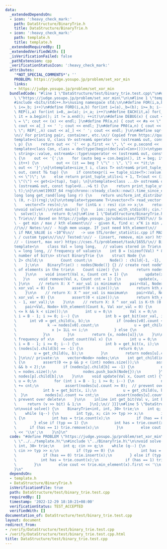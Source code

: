```yaml
---
data:
  _extendedDependsOn:
  - icon: ':heavy_check_mark:'
    path: DataStructure/BinaryTrie.h
    title: DataStructure/BinaryTrie.h
  - icon: ':heavy_check_mark:'
    path: template.h
    title: template.h
  _extendedRequiredBy: []
  _extendedVerifiedWith: []
  _isVerificationFailed: false
  _pathExtension: cpp
  _verificationStatusIcon: ':heavy_check_mark:'
  attributes:
    '*NOT_SPECIAL_COMMENTS*': ''
    PROBLEM: https://judge.yosupo.jp/problem/set_xor_min
    links:
    - https://judge.yosupo.jp/problem/set_xor_min
  bundledCode: "#line 1 \"DataStructure/test/binary_trie.test.cpp\"\n#define PROBLEM\
    \ \"https://judge.yosupo.jp/problem/set_xor_min\"\n\n#line 1 \"template.h\"\n\
    #include <bits/stdc++.h>\nusing namespace std;\n\n#define FOR(i,a,b) for(int i=(a),_b=(b);\
    \ i<=_b; i++)\n#define FORD(i,a,b) for(int i=(a),_b=(b); i>=_b; i--)\n#define\
    \ REP(i,a) for(int i=0,_a=(a); i<_a; i++)\n#define EACH(it,a) for(__typeof(a.begin())\
    \ it = a.begin(); it != a.end(); ++it)\n\n#define DEBUG(x) { cout << #x << \"\
    \ = \"; cout << (x) << endl; }\n#define PR(a,n) { cout << #a << \" = \"; FOR(_,1,n)\
    \ cout << a[_] << ' '; cout << endl; }\n#define PR0(a,n) { cout << #a << \" =\
    \ \"; REP(_,n) cout << a[_] << ' '; cout << endl; }\n\n#define sqr(x) ((x) * (x))\n\
    \n// For printing pair, container, etc.\n// Copied from https://quangloc99.github.io/2021/07/30/my-CP-debugging-template.html\n\
    template<class U, class V> ostream& operator << (ostream& out, const pair<U, V>&\
    \ p) {\n    return out << '(' << p.first << \", \" << p.second << ')';\n}\n\n\
    template<class Con, class = decltype(begin(declval<Con>()))>\ntypename enable_if<!is_same<Con,\
    \ string>::value, ostream&>::type\noperator << (ostream& out, const Con& con)\
    \ {\n    out << '{';\n    for (auto beg = con.begin(), it = beg; it != con.end();\
    \ it++) {\n        out << (it == beg ? \"\" : \", \") << *it;\n    }\n    return\
    \ out << '}';\n}\ntemplate<size_t i, class T> ostream& print_tuple_utils(ostream&\
    \ out, const T& tup) {\n    if constexpr(i == tuple_size<T>::value) return out\
    \ << \")\"; \n    else return print_tuple_utils<i + 1, T>(out << (i ? \", \" :\
    \ \"(\") << get<i>(tup), tup); \n}\ntemplate<class ...U> ostream& operator <<\
    \ (ostream& out, const tuple<U...>& t) {\n    return print_tuple_utils<0, tuple<U...>>(out,\
    \ t);\n}\n\nmt19937_64 rng(chrono::steady_clock::now().time_since_epoch().count());\n\
    long long get_rand(long long r) {\n    return uniform_int_distribution<long long>\
    \ (0, r-1)(rng);\n}\n\ntemplate<typename T>\nvector<T> read_vector(int n) {\n\
    \    vector<T> res(n);\n    for (int& x : res) cin >> x;\n    return res;\n}\n\
    \nvoid solve();\n\nint main() {\n    ios::sync_with_stdio(0); cin.tie(0);\n  \
    \  solve();\n    return 0;\n}\n#line 1 \"DataStructure/BinaryTrie.h\"\n// Binary\
    \ Trie\n// Based on https://judge.yosupo.jp/submission/72657\n// Supports:\n//\
    \ - get min / max / kth element\n// - given K, find x: x^K is min / max / kth\n\
    //\n// Notes:\n// - high mem usage. If just need kth_element\n//   -> use OrderedSet.h\
    \ if MAX_VALUE is ~10^6\n//   -> use STL/order_statistic.cpp if MAX_VALUE is big\
    \ / custom type\n//\n// Tested:\n// - (insert, remove, min xor) https://judge.yosupo.jp/problem/set_xor_min\n\
    // - (insert, max xor) https://cses.fi/problemset/task/1655/\n// Binary trie {{{\n\
    template<\n    class Val = long long,   // values stored in Trie\n    class Count\
    \ = long long, // frequency of values\n    int B = (sizeof(Val) * 8 - 1)  // max\
    \ number of bit\n> struct BinaryTrie {\n    struct Node {\n        std::array<int,\
    \ 2> child;\n        Count count;\n        Node() : child{-1, -1}, count(0) {}\n\
    \    };\n\n    BinaryTrie() : nodes{Node()} {} // create root node\n\n    // Number\
    \ of elements in the trie\n    Count size() {\n        return nodes[0].count;\n\
    \    }\n\n    void insert(Val x, Count cnt = 1) {\n        update(x, cnt);\n \
    \   }\n    void remove(Val x, Count cnt = 1) {\n        update(x, -cnt);\n   \
    \ }\n\n    // return X: X ^ xor_val is minimum\n    pair<Val, Node> min_element(Val\
    \ xor_val = 0) {\n        assert(0 < size());\n        return kth_element(0, xor_val);\n\
    \    }\n\n    // return X: X ^ xor_val is maximum\n    pair<Val, Node> max_element(Val\
    \ xor_val = 0) {\n        assert(0 < size());\n        return kth_element(size()\
    \ - 1, xor_val);\n    }\n\n    // return X: X ^ xor_val is K-th (0 <= K < size())\n\
    \    pair<Val, Node> kth_element(Count k, Val xor_val = 0) {\n        assert(0\
    \ <= k && k < size());\n        int u = 0;\n        Val x = 0;\n        for (int\
    \ i = B - 1; i >= 0; i--) {\n            int b = get_bit(xor_val, i);\n      \
    \      int v0 = get_child(u, b);\n            if (nodes[v0].count <= k) {\n  \
    \              k -= nodes[v0].count;\n                u = get_child(u, 1-b);\n\
    \                x |= 1LL << i;\n            } else {\n                u = v0;\n\
    \            }\n        }\n        return {x, nodes[u]};\n    }\n\n    // return\
    \ frequency of x\n    Count count(Val x) {\n        int u = 0;\n        for (int\
    \ i = B - 1; i >= 0; i--) {\n            int b = get_bit(x, i);\n            if\
    \ (nodes[u].child[b] == -1) {\n                return 0;\n            }\n    \
    \        u = get_child(u, b);\n        }\n        return nodes[u].count;\n   \
    \ }\n\n// private:\n    vector<Node> nodes;\n\n    int get_child(int p, int b)\
    \ {\n        assert(0 <= p && p < (int) nodes.size());\n        assert(0 <= b\
    \ && b < 2);\n        if (nodes[p].child[b] == -1) {\n            nodes[p].child[b]\
    \ = nodes.size();\n            nodes.push_back(Node{});\n        }\n        return\
    \ nodes[p].child[b];\n    }\n\n    void update(Val x, Count cnt) {\n        int\
    \ u = 0;\n        for (int i = B - 1; i >= 0; i--) {\n            nodes[u].count\
    \ += cnt;\n            assert(nodes[u].count >= 0);  // prevent over delete\n\
    \            int b = get_bit(x, i);\n            u = get_child(u, b);\n      \
    \  }\n        nodes[u].count += cnt;\n        assert(nodes[u].count >= 0);  //\
    \ prevent over delete\n    }\n\n    inline int get_bit(Val v, int bit) {\n   \
    \     return (v >> bit) & 1;\n    }\n};\n// }}}\n#line 5 \"DataStructure/test/binary_trie.test.cpp\"\
    \n\nvoid solve() {\n    BinaryTrie<int, int, 30> trie;\n    int q; cin >> q;\n\
    \    while (q--) {\n        int typ, x; cin >> typ >> x;\n        if (typ == 0)\
    \ {\n            int has = trie.count(x);\n            if (has == 0) trie.insert(x);\n\
    \        } else if (typ == 1) {\n            int has = trie.count(x);\n      \
    \      if (has == 1) trie.remove(x);\n        }\n        else cout << trie.min_element(x).first\
    \ << '\\n';\n    }\n}\n"
  code: "#define PROBLEM \"https://judge.yosupo.jp/problem/set_xor_min\"\n\n#include\
    \ \"../../template.h\"\n#include \"../BinaryTrie.h\"\n\nvoid solve() {\n    BinaryTrie<int,\
    \ int, 30> trie;\n    int q; cin >> q;\n    while (q--) {\n        int typ, x;\
    \ cin >> typ >> x;\n        if (typ == 0) {\n            int has = trie.count(x);\n\
    \            if (has == 0) trie.insert(x);\n        } else if (typ == 1) {\n \
    \           int has = trie.count(x);\n            if (has == 1) trie.remove(x);\n\
    \        }\n        else cout << trie.min_element(x).first << '\\n';\n    }\n\
    }\n"
  dependsOn:
  - template.h
  - DataStructure/BinaryTrie.h
  isVerificationFile: true
  path: DataStructure/test/binary_trie.test.cpp
  requiredBy: []
  timestamp: '2022-12-29 18:10:21+08:00'
  verificationStatus: TEST_ACCEPTED
  verifiedWith: []
documentation_of: DataStructure/test/binary_trie.test.cpp
layout: document
redirect_from:
- /verify/DataStructure/test/binary_trie.test.cpp
- /verify/DataStructure/test/binary_trie.test.cpp.html
title: DataStructure/test/binary_trie.test.cpp
---
```

